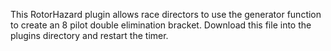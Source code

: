 This RotorHazard plugin allows race directors to use the generator function to create an 8 pilot double elimination bracket. Download this file into the plugins directory and restart the timer. 
